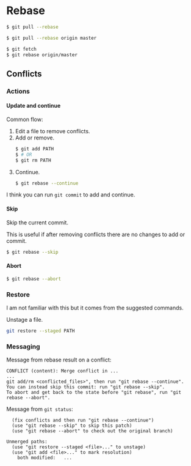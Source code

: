 # Rebase

```sh
$ git pull --rebase
```

```sh
$ git pull --rebase origin master
```

```sh
$ git fetch
$ git rebase origin/master
```


## Conflicts

### Actions

#### Update and continue

Common flow:

1. Edit a file to remove conflicts.
2. Add or remove.
    ```sh
    $ git add PATH
    $ # OR
    $ git rm PATH
    ```
3. Continue.
    ```sh
    $ git rebase --continue
    ```

I think you can run `git commit` to add and continue.


#### Skip

Skip the current commit. 

This is useful if after removing conflicts there are no changes to add or commit.
```sh
$ git rebase --skip
```

#### Abort

```sh
$ git rebase --abort
```

### Restore

I am not familiar with this but it comes from the suggested commands.

Unstage a file.

```sh
git restore --staged PATH
```

### Messaging

Message from rebase result on a conflict:

```
CONFLICT (content): Merge conflict in ...
...
git add/rm <conflicted_files>", then run "git rebase --continue".
You can instead skip this commit: run "git rebase --skip".
To abort and get back to the state before "git rebase", run "git rebase --abort".
```

Message from `git status`:

```
  (fix conflicts and then run "git rebase --continue")
  (use "git rebase --skip" to skip this patch)
  (use "git rebase --abort" to check out the original branch)

Unmerged paths:
  (use "git restore --staged <file>..." to unstage)
  (use "git add <file>..." to mark resolution)
	both modified:   ...
```
